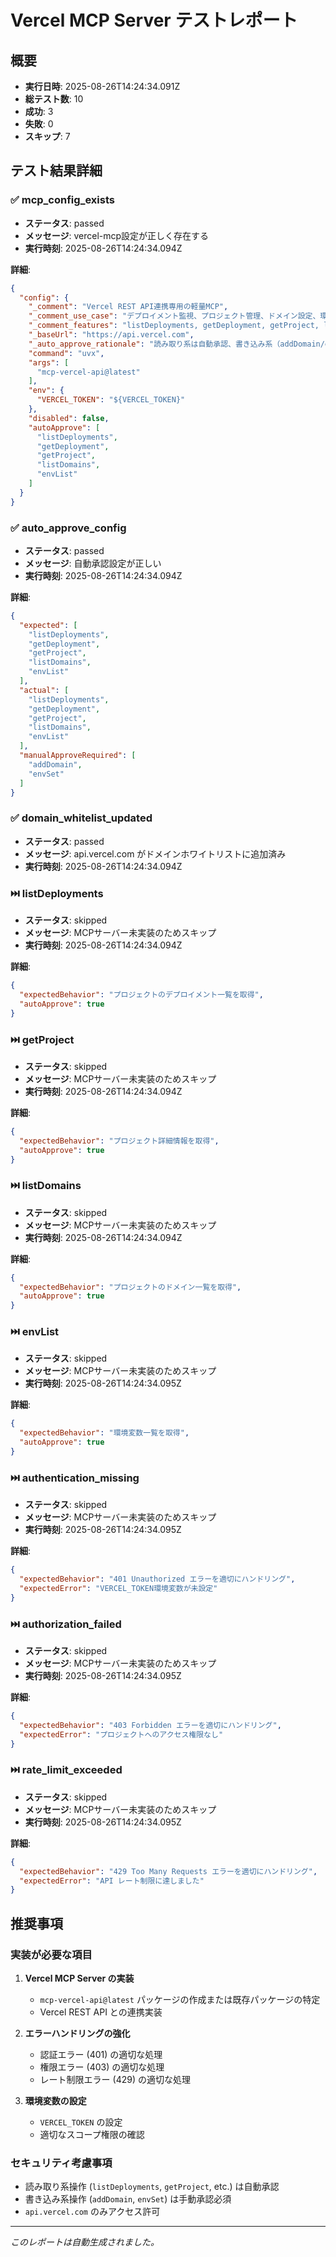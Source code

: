 # Vercel MCP Server テストレポート

## 概要

- **実行日時**: 2025-08-26T14:24:34.091Z
- **総テスト数**: 10
- **成功**: 3
- **失敗**: 0
- **スキップ**: 7

## テスト結果詳細

### ✅ mcp_config_exists

- **ステータス**: passed
- **メッセージ**: vercel-mcp設定が正しく存在する
- **実行時刻**: 2025-08-26T14:24:34.094Z

**詳細**:
```json
{
  "config": {
    "_comment": "Vercel REST API連携専用の軽量MCP",
    "_comment_use_case": "デプロイメント監視、プロジェクト管理、ドメイン設定、環境変数管理",
    "_comment_features": "listDeployments, getDeployment, getProject, listDomains, addDomain, envList, envSet",
    "_baseUrl": "https://api.vercel.com",
    "_auto_approve_rationale": "読み取り系は自動承認、書き込み系（addDomain/envSet）は手動承認必須",
    "command": "uvx",
    "args": [
      "mcp-vercel-api@latest"
    ],
    "env": {
      "VERCEL_TOKEN": "${VERCEL_TOKEN}"
    },
    "disabled": false,
    "autoApprove": [
      "listDeployments",
      "getDeployment",
      "getProject",
      "listDomains",
      "envList"
    ]
  }
}
```

### ✅ auto_approve_config

- **ステータス**: passed
- **メッセージ**: 自動承認設定が正しい
- **実行時刻**: 2025-08-26T14:24:34.094Z

**詳細**:
```json
{
  "expected": [
    "listDeployments",
    "getDeployment",
    "getProject",
    "listDomains",
    "envList"
  ],
  "actual": [
    "listDeployments",
    "getDeployment",
    "getProject",
    "listDomains",
    "envList"
  ],
  "manualApproveRequired": [
    "addDomain",
    "envSet"
  ]
}
```

### ✅ domain_whitelist_updated

- **ステータス**: passed
- **メッセージ**: api.vercel.com がドメインホワイトリストに追加済み
- **実行時刻**: 2025-08-26T14:24:34.094Z

### ⏭️ listDeployments

- **ステータス**: skipped
- **メッセージ**: MCPサーバー未実装のためスキップ
- **実行時刻**: 2025-08-26T14:24:34.094Z

**詳細**:
```json
{
  "expectedBehavior": "プロジェクトのデプロイメント一覧を取得",
  "autoApprove": true
}
```

### ⏭️ getProject

- **ステータス**: skipped
- **メッセージ**: MCPサーバー未実装のためスキップ
- **実行時刻**: 2025-08-26T14:24:34.094Z

**詳細**:
```json
{
  "expectedBehavior": "プロジェクト詳細情報を取得",
  "autoApprove": true
}
```

### ⏭️ listDomains

- **ステータス**: skipped
- **メッセージ**: MCPサーバー未実装のためスキップ
- **実行時刻**: 2025-08-26T14:24:34.094Z

**詳細**:
```json
{
  "expectedBehavior": "プロジェクトのドメイン一覧を取得",
  "autoApprove": true
}
```

### ⏭️ envList

- **ステータス**: skipped
- **メッセージ**: MCPサーバー未実装のためスキップ
- **実行時刻**: 2025-08-26T14:24:34.095Z

**詳細**:
```json
{
  "expectedBehavior": "環境変数一覧を取得",
  "autoApprove": true
}
```

### ⏭️ authentication_missing

- **ステータス**: skipped
- **メッセージ**: MCPサーバー未実装のためスキップ
- **実行時刻**: 2025-08-26T14:24:34.095Z

**詳細**:
```json
{
  "expectedBehavior": "401 Unauthorized エラーを適切にハンドリング",
  "expectedError": "VERCEL_TOKEN環境変数が未設定"
}
```

### ⏭️ authorization_failed

- **ステータス**: skipped
- **メッセージ**: MCPサーバー未実装のためスキップ
- **実行時刻**: 2025-08-26T14:24:34.095Z

**詳細**:
```json
{
  "expectedBehavior": "403 Forbidden エラーを適切にハンドリング",
  "expectedError": "プロジェクトへのアクセス権限なし"
}
```

### ⏭️ rate_limit_exceeded

- **ステータス**: skipped
- **メッセージ**: MCPサーバー未実装のためスキップ
- **実行時刻**: 2025-08-26T14:24:34.095Z

**詳細**:
```json
{
  "expectedBehavior": "429 Too Many Requests エラーを適切にハンドリング",
  "expectedError": "API レート制限に達しました"
}
```

## 推奨事項

### 実装が必要な項目

1. **Vercel MCP Server の実装**
   - `mcp-vercel-api@latest` パッケージの作成または既存パッケージの特定
   - Vercel REST API との連携実装

2. **エラーハンドリングの強化**
   - 認証エラー (401) の適切な処理
   - 権限エラー (403) の適切な処理  
   - レート制限エラー (429) の適切な処理

3. **環境変数の設定**
   - `VERCEL_TOKEN` の設定
   - 適切なスコープ権限の確認

### セキュリティ考慮事項

- 読み取り系操作 (`listDeployments`, `getProject`, etc.) は自動承認
- 書き込み系操作 (`addDomain`, `envSet`) は手動承認必須
- `api.vercel.com` のみアクセス許可

---

*このレポートは自動生成されました。*
